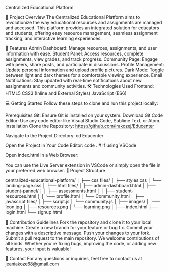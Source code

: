 Centralized Educational Platform

🚀 Project Overview
The Centralized Educational Platform aims to revolutionize the way educational resources and assignments are managed and accessed. This platform provides an integrated solution for educators and students, offering easy resource management, seamless assignment tracking, and interactive learning experiences.

🎯 Features
Admin Dashboard: Manage resources, assignments, and user information with ease.
Student Panel: Access resources, complete assignments, view grades, and track progress.
Community Page: Engage with peers, share posts, and participate in discussions.
Profile Management: Update personal information and upload profile pictures.
Dark Mode: Toggle between light and dark themes for a comfortable viewing experience.
Email Notifications: Stay updated with real-time notifications about new assignments and community activities.
🛠️ Technologies Used
Frontend:
HTML5
CSS3 (Inline and External Styles)
JavaScript (ES6)

💻 Getting Started
Follow these steps to clone and run this project locally:

Prerequisites
Git: Ensure Git is installed on your system. Download Git
Code Editor: Use any code editor like Visual Studio Code, Sublime Text, or Atom.
Installation
Clone the Repository:
https://github.com/irakozej/Educenter

Navigate to the Project Directory:
cd Educenter

Open the Project in Your Code Editor:
code .  # If using VSCode

Open index.html in a Web Browser:

You can use the Live Server extension in VSCode or simply open the file in your preferred web browser.
📂 Project Structure

centralized-educational-platform/
│
├── css files/
│   ├── styles.css
│   └── landing-page.css
│
├── html files/
│   ├── admin-dashboard.html
│   ├── student-pannel/
│   │   ├── assessments.html
│   │   ├── student-resources.html
│   │   └── profile.html
│   └── Community.html
│
├── javascript files/
│   ├── script.js
│   └── community.js
│
├── images/
│   ├── Icon.jpg
│   ├── resources.png
│   └── learning.png
│
├── index.html
├── login.html
└── signup.html


📝 Contribution Guidelines
Fork the repository and clone it to your local machine.
Create a new branch for your feature or bug fix.
Commit your changes with a descriptive message.
Push your changes to your fork.
Submit a pull request to the main repository.
We welcome contributions of all kinds. Whether you're fixing bugs, improving the code, or adding new features, your input is valuable!

📧 Contact
For any questions or inquiries, feel free to contact us at jeaniakoze68@gmail.com

